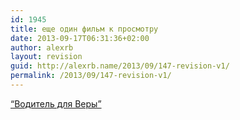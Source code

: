 ```yaml
---
id: 1945
title: еще один фильм к просмотру
date: 2013-09-17T06:31:36+02:00
author: alexrb
layout: revision
guid: http://alexrb.name/2013/09/147-revision-v1/
permalink: /2013/09/147-revision-v1/
---
```

[&#8220;Водитель для Веры&#8221;](http://www.film.ru/afisha/movie.asp?Code=DRV2VR)